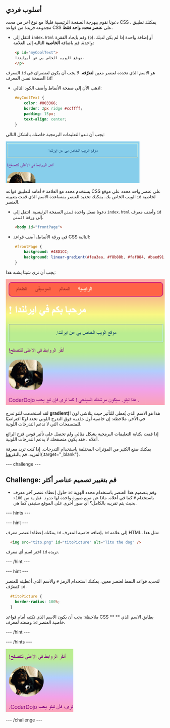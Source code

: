 ## أسلوب فردي

دعونا نقوم ببهرجة الصفحة الرئيسية قليلا! مع نوع آخر من محدد CSS ، يمكنك تطبيق مجموعة فريدة من قواعد CSS على **عنصر محدد واحد فقط**.

+ انتقل إلى `index.html` وقم بايجاد الفقرة (`p`)، أو إضافة واحدة إذا لم يكن لديك واحدة. قم باضافة **الخاصية** التالية إلى العلامة:

```html
    <p id="myCoolText">
    موقع الويب الخاص بي عن أيرلندا.
    </p> 
```

المعرف `id` هو الاسم الذي تحدده لعنصر معين **لتعرّفه**. لا يجب أن يكون لعنصران في الصفحة نفس المعرف `id`!

+ اذهب الآن إلى صفحة الأنماط وأضف الكود التالي:

```css
    #myCoolText {
        color: #003366;
        border: 2px ridge #ccffff;
        padding: 15px;
        text-align: center;
    }
```

يجب أن تبدو التعليمات البرمجية خاصتك بالشكل التالي:

![Text with a different colour and a border around it](images/paragraphIdStyle.png)

يستخدم محدد مع العلامة `#` أمامه لتطبيق قواعد CSS على عنصر واحد محدد على موقع الويب الخاص بك. يمكنك تحديد العنصر بمساعدة الاسم الذي قمت بتعيينه `id` لخاصية العنصر.

+ دعونا نفعل واحدة `لمتن` الصفحة الرئيسية. انتقل إلى `index.html` وأضف معرف `id` إلى ورقة `المتن`.

```html
    <body id="frontPage">
```

+ في ورقة الأنماط، أضف قواعد CSS التالية:

```css
    #frontPage {
        background: #48D1CC;
        background: linear-gradient(#fea3aa, #f8b88b, #faf884, #baed91, #baed91, #b2cefe, #f2a2e8, #fea3aa);
    }
```

يجب أن نرى شيئا يشبه هذا:

![Rainbow gradient background](images/frontPageIdStyles.png)

لقد استخدمت للتو تدرج **gradient)**! هذا هو الاسم الذي يُعطى للتأثير حيث يتلاشى لون في الآخر. ملاحظة: إن خاصية أول ` خلفية ` فوق التدرج اللوني تحدد لونًا افتراضيًا للمتصفحات التي لا تدعم التدرجات اللونية.

إذا قمت بكتابة التعليمات البرمجية بشكل مثالي ولم تحصل على تأثير قوس قزح الرائع أعلاه ، فقد يكون متصفحك لا يدعم التدرجات اللونية.

يمكنك صنع الكثير من المؤثرات المختلفة ياستخدام التدرجات. إذا كنت تريد معرفة المزيد، قم بالنقر[هنا](http://dojo.soy/html2-css-gradients){:target="_blank"}.

--- challenge ---

## Challenge: قم بتغيير تصميم عناصر أكثر

+ حاول إعطاء عنصر آخر معرف `id` وقم بتصميم هذا العنصر باستخدام محدد الهوية باستخدام `#` كما في أعلاه. ماذا عن صنع صورة واحدة لها `حدود قطرية` من `100٪` بحيث يتم تقريبه بالكامل؟ أي صور أخرى على الموقع ستبقى كما هي. 

--- hints ---


--- hint ---

يمكنك إعطاء العنصر معرف `id` بإضافة خاصية المعرف `id` إلى علامة HTML، مثل هذا:

```html
  <img src="tito.png" id="titoPicture" alt="Tito the dog" />        
```

اختر اسم أي معرف `id` تريده.

--- /hint ---

--- hint ---

لتحديد قواعد النمط لعنصر معين، يمكنك استخدام الرمز `#` والاسم الذي أعطيته للعنصر كمعرّف `id`.

```css
  #titoPicture {
    border-radius: 100%;
  }
```

ملاحظة: يجب أن يكون الاسم الذي تكتبه أمام قواعد CSS ** ** يطابق الاسم الذي وضعته لمعرف `id` خاصية العنصر.

--- /hint ---

--- /hints ---

![A round picture of Tito with a white border](images/titoPictureIdStyle.png)

--- /challenge ---